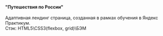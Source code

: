 #### "Путешествия по России"
Адаптивная лендинг страница, созданная в рамках обучения в Яндекс Практикум.
<br>
Стэк: HTML5\CSS3(flexbox, grid)\БЭМ
